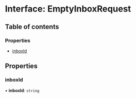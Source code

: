 # Interface: EmptyInboxRequest

## Table of contents

### Properties

- [inboxId](EmptyInboxRequest.md#inboxid)

## Properties

### inboxId

• **inboxId**: `string`

